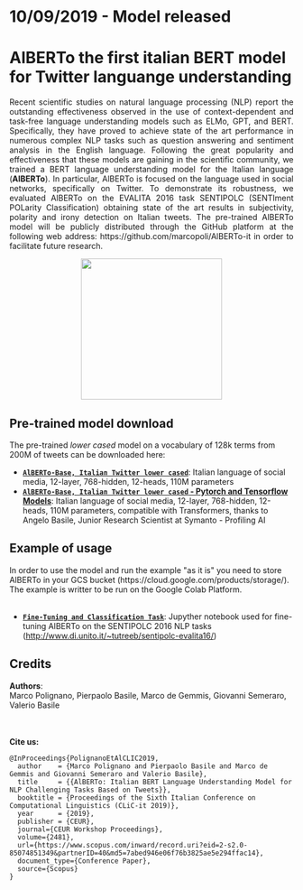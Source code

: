 # 10/09/2019 - Model released

# AlBERTo the first italian BERT model for Twitter languange understanding
<p align ="justify" style="text-align: justify;">Recent scientific studies on natural language processing (NLP) report the outstanding effectiveness observed in the use of context-dependent and task-free language understanding models such as ELMo, GPT, and BERT. Specifically, they have proved to achieve state of the art performance in numerous complex NLP tasks such as question answering and sentiment analysis in the English language. Following the great popularity and effectiveness that these models are gaining in the scientific community, we trained a BERT language understanding model for the Italian language (<b>AlBERTo</b>). In particular, AlBERTo is focused on the language used in social networks, specifically on Twitter. To demonstrate its robustness, we evaluated AlBERTo on the EVALITA 2016 task SENTIPOLC (SENTIment POLarity Classification) obtaining state of the art results in subjectivity, polarity and irony detection on Italian tweets. The pre-trained  AlBERTo model will be publicly distributed through the GitHub platform at the following web address: https://github.com/marcopoli/AlBERTo-it in order to facilitate future research.</p>
<p align ="center">
<img src="img/AlBERTo.png" width="250"/>
</p>

<h2>Pre-trained model download</h2>

The pre-trained <i>lower cased</i> model on a vocabulary of 128k terms from 200M of tweets can be downloaded here:

*   **[`AlBERTo-Base, Italian Twitter lower cased`](https://drive.google.com/open?id=15pa20vLqmZDXERbcO73M5GsN0Zo8ittF)**:
    Italian language of social media, 12-layer, 768-hidden, 12-heads, 110M parameters
*   **[`AlBERTo-Base, Italian Twitter lower cased` - Pytorch and Tensorflow Models](https://drive.google.com/open?id=1x1pRE7LZilIcPSWgoNpGyci9NwPqZYiL)**:
    Italian language of social media, 12-layer, 768-hidden, 12-heads, 110M parameters, compatible with Transformers, thanks to Angelo Basile, Junior Research Scientist at Symanto - Profiling AI
    

<h2>Example of usage</h2>
In order to use the model and run the example "as it is" you need to store AlBERTo in your GCS bucket (https://cloud.google.com/products/storage/). The example is writter to be run on the Google Colab Platform.
<br><br>

*   **[`Fine-Tuning and Classification Task`](AlBERTo_End_to_End_(Fine_tuning_+_Predicting)_with_Cloud_TPU_Sentence_Classification_Tasks.ipynb)**:
    Jupyther notebook used for fine-tuning AlBERTo on the SENTIPOLC 2016 NLP tasks (http://www.di.unito.it/~tutreeb/sentipolc-evalita16/)
 
<h2>Credits</h2>
<b>Authors</b>:<br> Marco Polignano, Pierpaolo Basile, Marco de Gemmis, Giovanni Semeraro, Valerio Basile

<br><br><b>Cite us:</b>
```
@InProceedings{PolignanoEtAlCLIC2019,
  author    = {Marco Polignano and Pierpaolo Basile and Marco de Gemmis and Giovanni Semeraro and Valerio Basile},
  title     = {{AlBERTo: Italian BERT Language Understanding Model for NLP Challenging Tasks Based on Tweets}},
  booktitle = {Proceedings of the Sixth Italian Conference on Computational Linguistics (CLiC-it 2019)},
  year      = {2019},
  publisher = {CEUR},
  journal={CEUR Workshop Proceedings},
  volume={2481},
  url={https://www.scopus.com/inward/record.uri?eid=2-s2.0-85074851349&partnerID=40&md5=7abed946e06f76b3825ae5e294ffac14},
  document_type={Conference Paper},
  source={Scopus}
}
```
